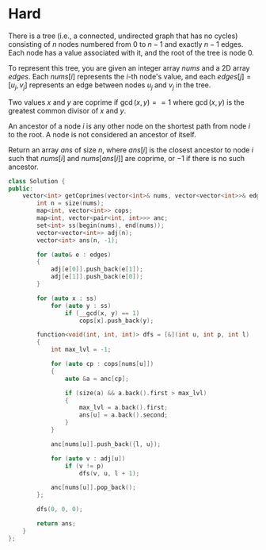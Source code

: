 # Hard

There is a tree (i.e., a connected, undirected graph that has no cycles) consisting of $n$ nodes numbered from $0$ to $n - 1$ and exactly $n - 1$ edges. Each node has a value associated with it, and the root of the tree is node $0$.

To represent this tree, you are given an integer array $nums$ and a 2D array $edges$. Each $nums[i]$ represents the $i$-th node's value, and each $edges[j] = [u_j, v_j]$ represents an edge between nodes $u_j$ and $v_j$ in the tree.

Two values $x$ and $y$ are coprime if $\gcd(x, y) == 1$ where $\gcd(x, y)$ is the greatest common divisor of $x$ and $y$.

An ancestor of a node $i$ is any other node on the shortest path from node $i$ to the root. A node is not considered an ancestor of itself.

Return an array $ans$ of size $n$, where $ans[i]$ is the closest ancestor to node $i$ such that $nums[i]$ and $nums[ans[i]]$ are coprime, or $-1$ if there is no such ancestor.

```cpp
class Solution {
public:
    vector<int> getCoprimes(vector<int>& nums, vector<vector<int>>& edges) {
        int n = size(nums);
        map<int, vector<int>> cops;
        map<int, vector<pair<int, int>>> anc;
        set<int> ss(begin(nums), end(nums));
        vector<vector<int>> adj(n);
        vector<int> ans(n, -1);

        for (auto& e : edges)
        {
            adj[e[0]].push_back(e[1]);
            adj[e[1]].push_back(e[0]);
        }

        for (auto x : ss)
            for (auto y : ss)
                if (__gcd(x, y) == 1)
                    cops[x].push_back(y);

        function<void(int, int, int)> dfs = [&](int u, int p, int l)
        {
            int max_lvl = -1;

            for (auto cp : cops[nums[u]])
            {
                auto &a = anc[cp];

                if (size(a) && a.back().first > max_lvl)
                {
                    max_lvl = a.back().first;
                    ans[u] = a.back().second;
                }
            }

            anc[nums[u]].push_back({l, u});

            for (auto v : adj[u])
                if (v != p)
                    dfs(v, u, l + 1);

            anc[nums[u]].pop_back();
        };

        dfs(0, 0, 0);

        return ans;
    }
};
```

